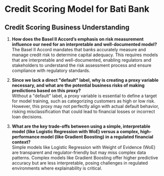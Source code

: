 # Credit Scoring Model for Bati Bank

## Credit Scoring Business Understanding

1. **How does the Basel II Accord’s emphasis on risk measurement influence our need for an interpretable and well-documented model?**  
   The Basel II Accord mandates that banks accurately measure and manage credit risk to determine capital adequacy. This requires models that are interpretable and well-documented, enabling regulators and stakeholders to understand the risk assessment process and ensure compliance with regulatory standards.

2. **Since we lack a direct "default" label, why is creating a proxy variable necessary, and what are the potential business risks of making predictions based on this proxy?**  
   Without a "default" label, a proxy variable is essential to define a target for model training, such as categorizing customers as high or low risk. However, this proxy may not perfectly align with actual default behavior, risking misclassification that could lead to financial losses or incorrect loan decisions.

3. **What are the key trade-offs between using a simple, interpretable model (like Logistic Regression with WoE) versus a complex, high-performance model (like Gradient Boosting) in a regulated financial context?**  
   Simple models like Logistic Regression with Weight of Evidence (WoE) are transparent and regulator-friendly but may miss complex data patterns. Complex models like Gradient Boosting offer higher predictive accuracy but are less interpretable, posing challenges in regulated environments where explainability is critical.
